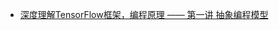 
* [深度理解TensorFlow框架，编程原理 —— 第一讲 抽象编程模型](http://nooverfit.com/wp/%E6%B7%B1%E5%85%A5%E7%90%86%E8%A7%A3tensorflow%E6%A1%86%E6%9E%B6%EF%BC%8C%E7%BC%96%E7%A8%8B%E5%8E%9F%E7%90%86-%E7%AC%AC%E4%B8%80%E8%AE%B2/)